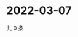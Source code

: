 # 2022-03-07

共 0 条

<!-- BEGIN WEIBO -->
<!-- 最后更新时间 Mon Mar 07 2022 20:24:43 GMT+0800 (China Standard Time) -->

<!-- END WEIBO -->
